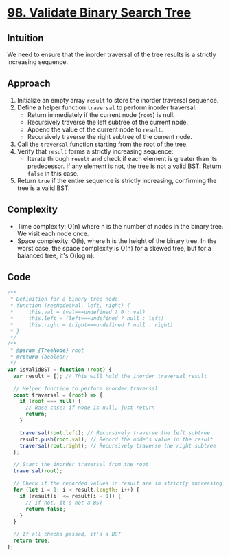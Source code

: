 # [98. Validate Binary Search Tree](https://leetcode.com/problems/validate-binary-search-tree/description/)

## Intuition

We need to ensure that the inorder traversal of the tree results is a strictly increasing sequence.

## Approach

1. Initialize an empty array `result` to store the inorder traversal sequence.
2. Define a helper function `traversal` to perform inorder traversal:
   - Return immediately if the current node (`root`) is null.
   - Recursively traverse the left subtree of the current node.
   - Append the value of the current node to `result`.
   - Recursively traverse the right subtree of the current node.
3. Call the `traversal` function starting from the root of the tree.
4. Verify that `result` forms a strictly increasing sequence:
   - Iterate through `result` and check if each element is greater than its predecessor. If any element is not, the tree is not a valid BST. Return `false` in this case.
5. Return `true` if the entire sequence is strictly increasing, confirming the tree is a valid BST.

## Complexity

- Time complexity: O(n) where n is the number of nodes in the binary tree. We visit each node once.
- Space complexity: O(h), where h is the height of the binary tree. In the worst case, the space complexity is O(n) for a skewed tree, but for a balanced tree, it's O(log n).

## Code

```javascript
/**
 * Definition for a binary tree node.
 * function TreeNode(val, left, right) {
 *     this.val = (val===undefined ? 0 : val)
 *     this.left = (left===undefined ? null : left)
 *     this.right = (right===undefined ? null : right)
 * }
 */
/**
 * @param {TreeNode} root
 * @return {boolean}
 */
var isValidBST = function (root) {
  var result = []; // This will hold the inorder traversal result

  // Helper function to perform inorder traversal
  const traversal = (root) => {
    if (root === null) {
      // Base case: if node is null, just return
      return;
    }

    traversal(root.left); // Recursively traverse the left subtree
    result.push(root.val); // Record the node's value in the result
    traversal(root.right); // Recursively traverse the right subtree
  };

  // Start the inorder traversal from the root
  traversal(root);

  // Check if the recorded values in result are in strictly increasing order
  for (let i = 1; i < result.length; i++) {
    if (result[i] <= result[i - 1]) {
      // If not, it's not a BST
      return false;
    }
  }

  // If all checks passed, it's a BST
  return true;
};
```
